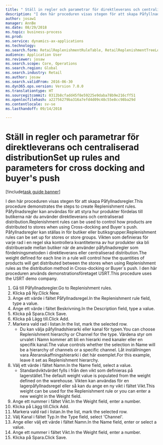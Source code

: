 ```yaml
--- 
title: " Ställ in regler och parametrar för direktleverans och centraliserad distribution"
description: "I den här proceduren visas stegen för att skapa Påfyllnadsregler."
author: josaw1
manager: AnnBe
ms.date: 08/29/2018
ms.topic: business-process
ms.prod: 
ms.service: dynamics-ax-applications
ms.technology: 
ms.search.form: RetailReplenishmentRuleTable, RetailReplenishmentTreeLookup
audience: Application User
ms.reviewer: josaw
ms.search.scope: Core, Operations
ms.search.region: Global
ms.search.industry: Retail
ms.author: josaw
ms.search.validFrom: 2016-06-30
ms.dyn365.ops.version: Version 7.0.0
ms.translationtype: HT
ms.sourcegitcommit: 0312b8cfadd45f8e59225e9daba78b9e216cff51
ms.openlocfilehash: a22756279ba316a7efd4d09c48c55e8cc98ba29d
ms.contentlocale: sv-se
ms.lasthandoff: 09/14/2018

---
```

# <a name="set-up-rules-and-parameters-for-cross-docking-and-buyers-push"></a><span data-ttu-id="b8cbe-103"> Ställ in regler och parametrar för direktleverans och centraliserad distribution</span><span class="sxs-lookup"><span data-stu-id="b8cbe-103">Set up rules and parameters for cross docking and buyer's push</span></span>

[!include[task guide banner](../includes/task-guide-banner.md)]

<span data-ttu-id="b8cbe-104">I den här proceduren visas stegen för att skapa Påfyllnadsregler.</span><span class="sxs-lookup"><span data-stu-id="b8cbe-104">This procedure demonstrates the steps to create Replenishment rules.</span></span> <span data-ttu-id="b8cbe-105">Påfyllnadsregler kan användas för att styra hur produkter fördelas till butikerna när du använder direktleverans och centraliserad distribution.</span><span class="sxs-lookup"><span data-stu-id="b8cbe-105">Replenishment rules can be used to control how products are distributed to stores when using Cross-docking and Buyer´s push.</span></span> <span data-ttu-id="b8cbe-106">Påfyllnadsregler kan ställas in för butiker eller butiksgrupper.</span><span class="sxs-lookup"><span data-stu-id="b8cbe-106">Replenishment rules can be set up for stores or store groups.</span></span> <span data-ttu-id="b8cbe-107">Vikten som definieras för varje rad i en regel ska kontrollera kvantiteterna av hur produkter ska bli distribuerade mellan butiker när de använder påfyllnadsregler som fördelningsmetoden i direktleverans eller centraliserad distribution.</span><span class="sxs-lookup"><span data-stu-id="b8cbe-107">The weight defined for each line in a rule will control how the quantities of products will get distributed between the stores when using Replenishment rules as the distribution method in Cross-docking or Buyer´s push.</span></span> <span data-ttu-id="b8cbe-108">I den här proceduren används demonstrationsföretaget USRT.</span><span class="sxs-lookup"><span data-stu-id="b8cbe-108">This procedure uses the USRT demo company.</span></span>

1. <span data-ttu-id="b8cbe-109">Gå till Påfyllnadsregler.</span><span class="sxs-lookup"><span data-stu-id="b8cbe-109">Go to Replenishment rules.</span></span>
2. <span data-ttu-id="b8cbe-110">Klicka på Ny.</span><span class="sxs-lookup"><span data-stu-id="b8cbe-110">Click New.</span></span>
3. <span data-ttu-id="b8cbe-111">Ange ett värde i fältet Påfyllnadsregel.</span><span class="sxs-lookup"><span data-stu-id="b8cbe-111">In the Replenishment rule field, type a value.</span></span>
4. <span data-ttu-id="b8cbe-112">Ange ett värde i fältet Beskrivning.</span><span class="sxs-lookup"><span data-stu-id="b8cbe-112">In the Description field, type a value.</span></span>
5. <span data-ttu-id="b8cbe-113">Klicka på Spara.</span><span class="sxs-lookup"><span data-stu-id="b8cbe-113">Click Save.</span></span>
6. <span data-ttu-id="b8cbe-114">Klicka på Lägg till.</span><span class="sxs-lookup"><span data-stu-id="b8cbe-114">Click Add.</span></span>
7. <span data-ttu-id="b8cbe-115">Markera vald rad i listan.</span><span class="sxs-lookup"><span data-stu-id="b8cbe-115">In the list, mark the selected row.</span></span>
    * <span data-ttu-id="b8cbe-116">Du kan välja påfyllnadshierarki eller kanal för typen.</span><span class="sxs-lookup"><span data-stu-id="b8cbe-116">You can choose Replenishment hierarchy or Channel for the type.</span></span> <span data-ttu-id="b8cbe-117">Värdena styr om urvalet i Namn kommer att bli en hierarki med kanaler eller en specifik kanal.</span><span class="sxs-lookup"><span data-stu-id="b8cbe-117">The value controls whether the selection in Name will be a hierarchy of channels or a specific channel.</span></span>  <span data-ttu-id="b8cbe-118">Låt inställningen vara Återanskaffningshierarki i det här exemplet.</span><span class="sxs-lookup"><span data-stu-id="b8cbe-118">For this example, leave it set as Replenishment hierarchy.</span></span>  
8. <span data-ttu-id="b8cbe-119">Välj ett värde i fältet Namn.</span><span class="sxs-lookup"><span data-stu-id="b8cbe-119">In the Name field, select a value.</span></span>
    * <span data-ttu-id="b8cbe-120">Standardviktvärdet fylls i från den vikt som definieras på lagerstället.</span><span class="sxs-lookup"><span data-stu-id="b8cbe-120">The default weight value is populated from the weight defined on the warehouse.</span></span>  <span data-ttu-id="b8cbe-121">Vikten kan användas för en lagerpåfyllnadsregel eller så kan du ange en ny vikt i fältet Vikt.</span><span class="sxs-lookup"><span data-stu-id="b8cbe-121">This weight can be used for the Replenishment rule or you can enter a new weight in the Weight field.</span></span>  
9. <span data-ttu-id="b8cbe-122">Ange ett nummer i fältet Vikt.</span><span class="sxs-lookup"><span data-stu-id="b8cbe-122">In the Weight field, enter a number.</span></span>
10. <span data-ttu-id="b8cbe-123">Klicka på Lägg till.</span><span class="sxs-lookup"><span data-stu-id="b8cbe-123">Click Add.</span></span>
11. <span data-ttu-id="b8cbe-124">Markera vald rad i listan.</span><span class="sxs-lookup"><span data-stu-id="b8cbe-124">In the list, mark the selected row.</span></span>
12. <span data-ttu-id="b8cbe-125">Välj Kanal i fältet Typ.</span><span class="sxs-lookup"><span data-stu-id="b8cbe-125">In the Type field, select 'Channel'.</span></span>
13. <span data-ttu-id="b8cbe-126">Ange eller välj ett värde i fältet Namn.</span><span class="sxs-lookup"><span data-stu-id="b8cbe-126">In the Name field, enter or select a value.</span></span>
14. <span data-ttu-id="b8cbe-127">Ange ett nummer i fältet Vikt.</span><span class="sxs-lookup"><span data-stu-id="b8cbe-127">In the Weight field, enter a number.</span></span>
15. <span data-ttu-id="b8cbe-128">Klicka på Spara.</span><span class="sxs-lookup"><span data-stu-id="b8cbe-128">Click Save.</span></span>


